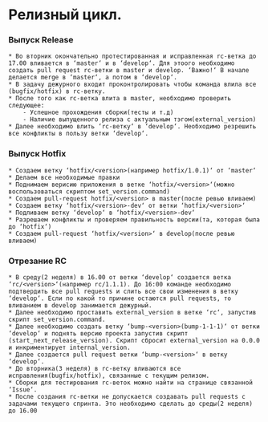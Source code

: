 # Релизный цикл.

### Выпуск Release
    * Во вторник окончательно протестированная и исправленная rc-ветка до 17.00 вливается в ‘master‘ и в ‘develop‘. Для этоого необходимо создать pull request rc-ветки в master и develop. ‘Важно!‘ В начале делается merge в ‘master‘, а потом в ‘develop‘.
    * В задачу дежурного входит проконтролировать чтобы команда влила все (bugfix/hotfix) в rc-ветку.
    * После того как rc-ветка влита в master, необходимо проверить следующее:
        - Успешное прохождения сборки(тесты и т.д)
        - Наличие выпущенного релиза с актуальным тэгом(external_version)
    * Далее необходимо влить ‘rc-ветку‘ в ‘develop‘. Необходимо резрешить все конфликты в пользу ветки ‘develop‘.

### Выпуск Hotfix
    * Создаем ветку ‘hotfix/<version>(например hotfix/1.0.1)‘ от ‘master‘
    * Делаем все необходимые правки 
    * Поднимаем верисию приложения в ветке ‘hotfix/<version>‘(можно воспользоваться скриптом set_version.command)
    * Создаем pull-request hotfix/<version> в master(после ревью вливаем)
    * Создаем ветку ‘hotfix/<version>-dev‘ от ветки ‘hotfix/<version>‘
    * Подливаем ветку ‘develop‘ в ‘hotfix/<version>-dev‘
    * Разрешаем конфликты и проверяем правильность версии(та, которая была до ‘hotfix‘)
    * Создаем pull-request ‘hotfix/<version>‘ в develop(после ревью вливаем)

### Отрезание RC
    * В среду(2 неделя) в 16.00 от ветки ‘develop‘ создается ветка ‘rc/<version>‘(например rc/1.1.1). До 16:00 команде необходимо подтвердить все pull requests и слить все свои изменения в ветку ‘develop‘. Если по какой то причине остаются pull requests, то вливанием в develop занимается дежурный.
    * Далее необходимо проставить external_version в ветке ‘rc‘, запустив скрипт set_version.command.
    * Далее необходимо создать ветку ‘bump-<version>(bump-1-1-1)‘ от ветки ‘develop‘ и поднять версию проекта запустив скрипт (start_next_release_version). Скрипт сбросит external_version на 0.0.0 и инкриментирует internal_version.
    * Далее создается pull request ветки ‘bump-<version>‘ в ветку ‘develop‘.
    * До вторника(3 неделя) в rc-ветку вливаются все исправления(bugfix/hotfix), связанные с текущим релизом.
    * Сборки для тестирования rc-веток можно найти на странице связанной ‘Issue‘.
    * После создания rc-ветки не допускается создавать pull requests c задачами текущего спринта. Это необходимо сделать до среды(2 неделя) до 16.00